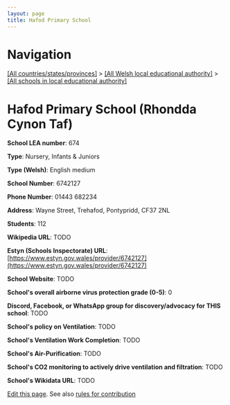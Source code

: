 ```yaml
---
layout: page
title: Hafod Primary School
---
```

# Navigation

[[All countries/states/provinces]](../../..) > [[All Welsh local educational authority]](../..) > [[All schools in local educational authority]](..)

# Hafod Primary School (Rhondda Cynon Taf)

**School LEA number**: 674

**Type**: Nursery, Infants & Juniors

**Type (Welsh)**: English medium

**School Number**: 6742127

**Phone Number**: 01443 682234

**Address**: Wayne Street, Trehafod, Pontypridd, CF37 2NL

**Students**: 112

**Wikipedia URL**: TODO

**Estyn (Schools Inspectorate) URL**: [https://www.estyn.gov.wales/provider/6742127](https://www.estyn.gov.wales/provider/6742127)

**School Website**: TODO

**School's overall airborne virus protection grade (0-5)**: 0

**Discord, Facebook, or WhatsApp group for discovery/advocacy for THIS school**: TODO

**School's policy on Ventilation**: TODO

**School's Ventilation Work Completion**: TODO

**School's Air-Purification**: TODO

**School's CO2 monitoring to actively drive ventilation and filtration**: TODO

**School's Wikidata URL**: TODO




[Edit this page](https://github.com/ventilate-schools/Wales/edit/prif/./Rhondda_Cynon_Taf/Hafod_Primary_School.md). See also [rules for contribution](../../../contribution-rules/)